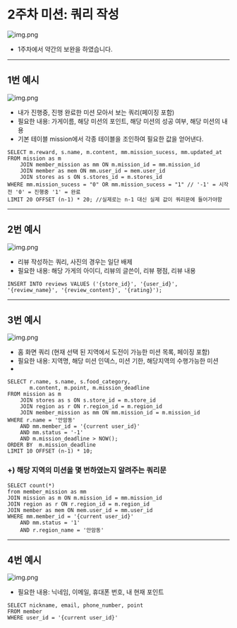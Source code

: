 # 2주차 미션: 쿼리 작성
![img.png](week2_erd(ver2).png)
- 1주차에서 약간의 보완을 하였습니다.

---

## 1번 예시
![img.png](week2_m1.png)

- 내가 진행중, 진행 완료한 미션 모아서 보는 쿼리(페이징 포함)
- 필요한 내용: 가게이름, 해당 미션의 포인트, 해당 미션의 성공 여부, 해당 미션의 내용
- 기본 테이블 mission에서 각종 테이블을 조인하여 필요한 값을 얻어낸다.

```mysql
SELECT m.reward, s.name, m.content, mm.mission_sucess, mm.updated_at
FROM mission as m
    JOIN member_mission as mm ON m.mission_id = mm.mission_id
    JOIN member as mem ON mm.user_id = mem.user_id
    JOIN stores as s ON s.stores_id = m.stores_id
WHERE mm.mission_sucess = "0" OR mm.mission_sucess = "1" // '-1' = 시작전 '0' = 진행중 '1' = 완료
LIMIT 20 OFFSET (n-1) * 20; //실제로는 n-1 대신 실제 값이 쿼리문에 들어가야함
```

---

## 2번 예시
![img.png](week2_m2.png)
- 리뷰 작성하는 쿼리, 사진의 경우는 일단 배제
- 필요한 내용: 해당 가게의 아이디, 리뷰의 글쓴이, 리뷰 평점, 리뷰 내용

```mysql
INSERT INTO reviews VALUES ('{store_id}', '{user_id}', '{review_name}', '{review_content}', '{rating}');
```

---

## 3번 예시
![img.png](week2_m3.png)
- 홈 화면 쿼리 (현재 선택 된 지역에서 도전이 가능한 미션 목록, 페이징 포함)
- 필요한 내용: 지역명, 해당 미션 인덱스, 미션 기한, 해당지역의 수행가능한 미션
- 
```mysql
SELECT r.name, s.name, s.food_category, 
       m.content, m.point, m.mission_deadline
FROM mission as m
    JOIN stores as s ON s.store_id = m.store_id
    JOIN region as r ON r.region_id = m.region_id
    JOIN member_mission as mm ON mm.mission_id = m.mission_id
WHERE r.name = '안암동'
    AND mm.member_id = '{current user_id}'
    AND mm.status = '-1'
    AND m.mission_deadline > NOW();
ORDER BY  m.mission_deadline
LIMIT 10 OFFSET (n-1) * 10;
```

### +) 해당 지역의 미션을 몇 번하였는지 알려주는 쿼리문
```mysql
SELECT count(*)
from member_mission as mm
JOIN mission as m ON m.mission_id = mm.mission_id
JOIN region as r ON r.region_id = m.region_id
JOIN member as mem ON mem.user_id = mm.user_id
WHERE mm.member_id = '{current user_id}'
    AND mm.status = '1'
    AND r.region_name = '안암동'
```

---

## 4번 예시
![img.png](week2_m4.png)
- 필요한 내용: 닉네임, 이메일, 휴대폰 번호, 내 현재 포인트

```mysql
SELECT nickname, email, phone_number, point
FROM member
WHERE user_id = '{current user_id}'
```